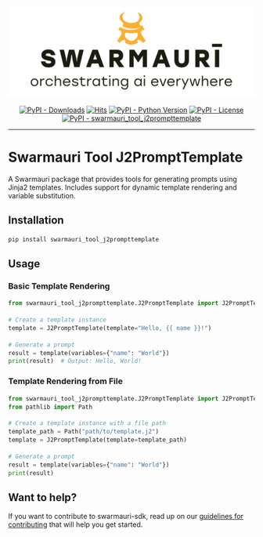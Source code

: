 ![Swamauri Logo](https://github.com/swarmauri/swarmauri-sdk/blob/3d4d1cfa949399d7019ae9d8f296afba773dfb7f/assets/swarmauri.brand.theme.svg)

<p align="center">
    <a href="https://pypi.org/project/swarmauri_tool_j2prompttemplate/">
        <img src="https://img.shields.io/pypi/dm/swarmauri_tool_j2prompttemplate" alt="PyPI - Downloads"/></a>
    <a href="https://hits.sh/github.com/swarmauri/swarmauri-sdk/tree/master/pkgs/standards/swarmauri_prompt_j2prompttemplate/">
        <img alt="Hits" src="https://hits.sh/github.com/swarmauri/swarmauri-sdk/tree/master/pkgs/standards/swarmauri_prompt_j2prompttemplate.svg"/></a>
    <a href="https://pypi.org/project/swarmauri_tool_j2prompttemplate/">
        <img src="https://img.shields.io/pypi/pyversions/swarmauri_tool_j2prompttemplate" alt="PyPI - Python Version"/></a>
    <a href="https://pypi.org/project/swarmauri_tool_j2prompttemplate/">
        <img src="https://img.shields.io/pypi/l/swarmauri_tool_j2prompttemplate" alt="PyPI - License"/></a>
    <a href="https://pypi.org/project/swarmauri_tool_j2prompttemplate/">
        <img src="https://img.shields.io/pypi/v/swarmauri_tool_j2prompttemplate?label=swarmauri_tool_j2prompttemplate&color=green" alt="PyPI - swarmauri_tool_j2prompttemplate"/></a>
</p>

---

# Swarmauri Tool J2PromptTemplate

A Swarmauri package that provides tools for generating prompts using Jinja2 templates. Includes support for dynamic template rendering and variable substitution.

## Installation

```bash
pip install swarmauri_tool_j2prompttemplate
```

## Usage

### Basic Template Rendering
```python
from swarmauri_tool_j2prompttemplate.J2PromptTemplate import J2PromptTemplate

# Create a template instance
template = J2PromptTemplate(template="Hello, {{ name }}!")

# Generate a prompt
result = template(variables={"name": "World"})
print(result)  # Output: Hello, World!
```

### Template Rendering from File
```python
from swarmauri_tool_j2prompttemplate.J2PromptTemplate import J2PromptTemplate
from pathlib import Path

# Create a template instance with a file path
template_path = Path("path/to/template.j2")
template = J2PromptTemplate(template=template_path)

# Generate a prompt
result = template(variables={"name": "World"})
print(result)
```

## Want to help?

If you want to contribute to swarmauri-sdk, read up on our [guidelines for contributing](https://github.com/swarmauri/swarmauri-sdk/blob/master/contributing.md) that will help you get started.
